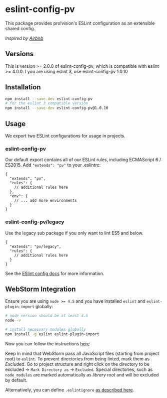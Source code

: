# eslint-config-pv

This package provides pro!vision's ESLint configuration as an extensible shared config.

_Inspired by [Airbnb](https://github.com/airbnb/javascript/tree/master/packages/eslint-config-airbnb)_

## Versions

This is version >= 2.0.0 of eslint-config-pv, which is compatible with eslint >= 4.0.0. I you are using eslint 3, use eslint-config-pv 1.0.10

## Installation
```bash
npm install --save-dev eslint-config-pv
# for the eslint 3 compatible version
npm install --save-dev eslint-config-pv@1.0.10
```


## Usage

We export two ESLint configurations for usage in projects.


### eslint-config-pv

Our default export contains all of our ESLint rules, including ECMAScript 6 / ES2015.
Add `"extends": "pv"` to your .eslintrc:

```
{
  "extends": "pv",
  "rules": {
    // additional rules here
  },
  "env": {
    // ... add more environments
  }
}
```

### eslint-config-pv/legacy

Use the legacy sub package if you only want to lint ES5 and below.

```
{
  "extends": "pv/legacy",
  "rules": {
    // additional rules here
  }
}
```

See the [ESlint config docs](http://eslint.org/docs/user-guide/configuring#extending-configuration-files)
for more information.


## WebStorm Integration
Ensure you are using `node >= 4.5` and you have installed `eslint` and `eslint-plugin-import` globally:
```bash
# node version should be at least 4.5
node -v

# install necessary modules globally
npm install -g eslint eslint-plugin-import
```

Now you can follow the instructions [here](https://www.jetbrains.com/help/webstorm/2016.2/using-javascript-code-quality-tools.html#ESLint)

Keep in mind that WebStorm pass all JavaScript files (starting from project root) to `eslint`. To prevent directories
from being linted, mark them as _Excluded_. Go to project structure and right click on the directory to be excluded ->
`Mark Directory as` -> `Excluded`. Special directories, such as `node_modules` are marked automatically as _library root_
and will be excluded by default.

Alternatively, you can define `.eslintignore` [as described here](http://eslint.org/docs/user-guide/configuring#ignoring-files-and-directories).

